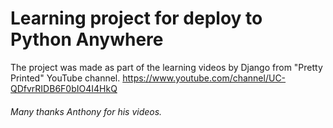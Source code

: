 # Learning project for deploy to Python Anywhere
The project was made as part of the learning videos by Django from "Pretty Printed" YouTube channel. 
 https://www.youtube.com/channel/UC-QDfvrRIDB6F0bIO4I4HkQ  
###### Many thanks Anthony for his videos.